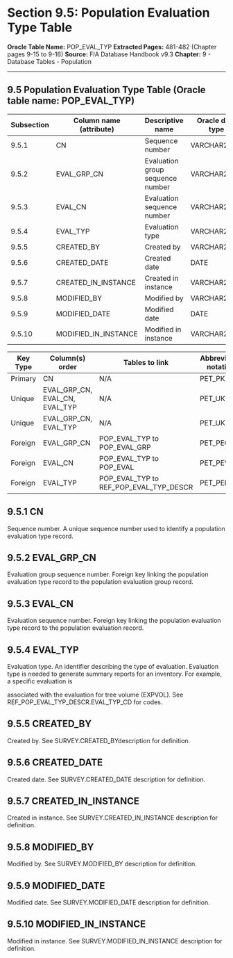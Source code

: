 # Section 9.5: Population Evaluation Type Table
**Oracle Table Name:** POP_EVAL_TYP
**Extracted Pages:** 481-482 (Chapter pages 9-15 to 9-16)
**Source:** FIA Database Handbook v9.3
**Chapter:** 9 - Database Tables - Population

---

## 9.5 Population Evaluation Type Table (Oracle table name: POP\_EVAL\_TYP)

| Subsection   | Column name (attribute)   | Descriptive name                 | Oracle data type   |
|--------------|---------------------------|----------------------------------|--------------------|
| 9.5.1        | CN                        | Sequence number                  | VARCHAR2(34)       |
| 9.5.2        | EVAL_GRP_CN               | Evaluation group sequence number | VARCHAR2(34)       |
| 9.5.3        | EVAL_CN                   | Evaluation sequence number       | VARCHAR2(34)       |
| 9.5.4        | EVAL_TYP                  | Evaluation type                  | VARCHAR2(15)       |
| 9.5.5        | CREATED_BY                | Created by                       | VARCHAR2(30)       |
| 9.5.6        | CREATED_DATE              | Created date                     | DATE               |
| 9.5.7        | CREATED_IN_INSTANCE       | Created in instance              | VARCHAR2(6)        |
| 9.5.8        | MODIFIED_BY               | Modified by                      | VARCHAR2(30)       |
| 9.5.9        | MODIFIED_DATE             | Modified date                    | DATE               |
| 9.5.10       | MODIFIED_IN_INSTANCE      | Modified in instance             | VARCHAR2(6)        |

| Key Type   | Column(s) order                | Tables to link                         | Abbreviated notation   |
|------------|--------------------------------|----------------------------------------|------------------------|
| Primary    | CN                             | N/A                                    | PET_PK                 |
| Unique     | EVAL_GRP_CN, EVAL_CN, EVAL_TYP | N/A                                    | PET_UK1                |
| Unique     | EVAL_GRP_CN, EVAL_TYP          | N/A                                    | PET_UK2                |
| Foreign    | EVAL_GRP_CN                    | POP_EVAL_TYP to POP_EVAL_GRP           | PET_PEG_FK             |
| Foreign    | EVAL_CN                        | POP_EVAL_TYP to POP_EVAL               | PET_PEV_FK             |
| Foreign    | EVAL_TYP                       | POP_EVAL_TYP to REF_POP_EVAL_TYP_DESCR | PET_PED_FK             |

## 9.5.1 CN

Sequence number. A unique sequence number used to identify a population evaluation type record.

## 9.5.2 EVAL\_GRP\_CN

Evaluation group sequence number. Foreign key linking the population evaluation type record to the population evaluation group record.

## 9.5.3 EVAL\_CN

Evaluation sequence number. Foreign key linking the population evaluation type record to the population evaluation record.

## 9.5.4 EVAL\_TYP

Evaluation type. An identifier describing the type of evaluation. Evaluation type is needed to generate summary reports for an inventory. For example, a specific evaluation is

associated with the evaluation for tree volume (EXPVOL). See REF\_POP\_EVAL\_TYP\_DESCR.EVAL\_TYP\_CD for codes.

## 9.5.5 CREATED\_BY

Created by. See SURVEY.CREATED\_BYdescription for definition.

## 9.5.6 CREATED\_DATE

Created date. See SURVEY.CREATED\_DATE description for definition.

## 9.5.7 CREATED\_IN\_INSTANCE

Created in instance. See SURVEY.CREATED\_IN\_INSTANCE description for definition.

## 9.5.8 MODIFIED\_BY

Modified by. See SURVEY.MODIFIED\_BY description for definition.

## 9.5.9 MODIFIED\_DATE

Modified date. See SURVEY.MODIFIED\_DATE description for definition.

## 9.5.10 MODIFIED\_IN\_INSTANCE

Modified in instance. See SURVEY.MODIFIED\_IN\_INSTANCE description for definition.